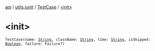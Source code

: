 [api](../../index.md) / [utils.junit](../index.md) / [TestCase](index.md) / [&lt;init&gt;](./-init-.md)

# &lt;init&gt;

`TestCase(name: `[`String`](https://kotlinlang.org/api/latest/jvm/stdlib/kotlin/-string/index.html)`, className: `[`String`](https://kotlinlang.org/api/latest/jvm/stdlib/kotlin/-string/index.html)`, time: `[`String`](https://kotlinlang.org/api/latest/jvm/stdlib/kotlin/-string/index.html)`, isSkipped: `[`Boolean`](https://kotlinlang.org/api/latest/jvm/stdlib/kotlin/-boolean/index.html)`, failure: Failure?)`